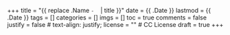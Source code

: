 +++
title = "{{ replace .Name `-` ` ` | title }}"
date = {{ .Date }}
lastmod = {{ .Date }}
tags = []
categories = []
imgs = []
toc = true
comments = false
justify = false  # text-align: justify;
license = ""  # CC License
draft = true
+++


